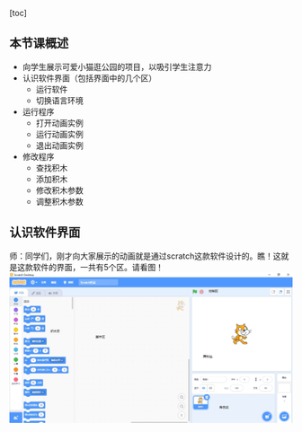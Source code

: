 [toc]
 
## 本节课概述
- 向学生展示可爱小猫逛公园的项目，以吸引学生注意力
- 认识软件界面（包括界面中的几个区）
  - 运行软件
  - 切换语言环境
- 运行程序
  - 打开动画实例
  - 运行动画实例
  - 退出动画实例
- 修改程序
  - 查找积木
  - 添加积木
  - 修改积木参数
  - 调整积木参数

## 认识软件界面
师：同学们，刚才向大家展示的动画就是通过scratch这款软件设计的。瞧！这就是这款软件的界面，一共有5个区。请看图！
![scratch界面](/pics/stratch_jiemian.jpg)


